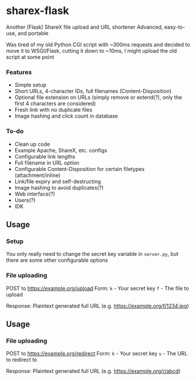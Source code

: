 
# sharex-flask
Another (Flask) ShareX file upload and URL shortener
Advanced, easy-to-use, and portable

Was tired of my old Python CGI script with ~300ms requests and decided to move it to WSGI/Flask, cutting it down to ~10ms, I might upload the old script at some point

### Features
 - Simple setup
 - Short URLs, 4-character IDs, full filenames (Content-Disposition)
 - Optional file extension on URLs (simply remove or extend(?), only the first 4 characters are considered)
 - Fresh link with no duplicate files
 - Image hashing and click count in database

### To-do
- Clean up code
- Example Apache, ShareX, etc. configs
- Configurable link lengths
- Full filename in URL option
- Configurable Content-Disposition for certain filetypes (attachment/inline)
- Link/file expiry and self-destructing
- Image hashing to avoid duplicates(?)
- Web interface(?)
- Users(?)
- IDK

## Usage
### Setup
You only really need to change the secret key variable in `server.py`, but there are some other configurable options

### File uploading
POST to https://example.org/upload
Form:
`k` - Your secret key
`f` - The file to upload

Response:
Plaintext generated full URL (e.g. https://example.org/f/1234.jpg)
## Usage
### File uploading
POST to https://example.org/redirect
Form:
`k` - Your secret key
`u` - The URL to redirect to

Response:
Plaintext generated full URL (e.g. https://example.org/r/abcd)
